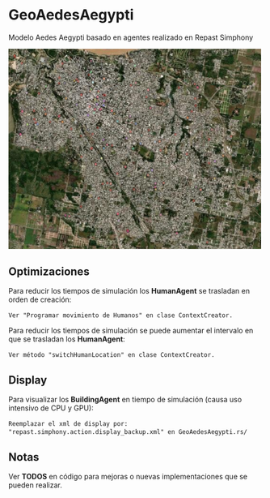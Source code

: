# GeoAedesAegypti
Modelo Aedes Aegypti basado en agentes realizado en Repast Simphony

<img src="https://github.com/Repastero/GeoAedesAegypti/blob/master/data/display.jpg" alt="Mapa" width="500"/>

## Optimizaciones
Para reducir los tiempos de simulación los **HumanAgent** se trasladan en orden de creación:
```
Ver "Programar movimiento de Humanos" en clase ContextCreator.
```
Para reducir los tiempos de simulación se puede aumentar el intervalo en que se trasladan los **HumanAgent**:
```
Ver método "switchHumanLocation" en clase ContextCreator.
```
## Display
Para visualizar los **BuildingAgent** en tiempo de simulación (causa uso intensivo de CPU y GPU):
```
Reemplazar el xml de display por: "repast.simphony.action.display_backup.xml" en GeoAedesAegypti.rs/
```
## Notas
Ver **TODOS** en código para mejoras o nuevas implementaciones que se pueden realizar.
